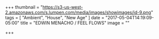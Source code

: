 +++
thumbnail = "https://s3-us-west-2.amazonaws.com/s.lumpen.com/media/images/showimages/id-9.png"
tags = [ "Ambient", "House", "New Age" ]
date = "2017-05-04T14:19:09-05:00"
title = "EDWIN MENACHO / FEEL FLOWS"
image = ""

+++

